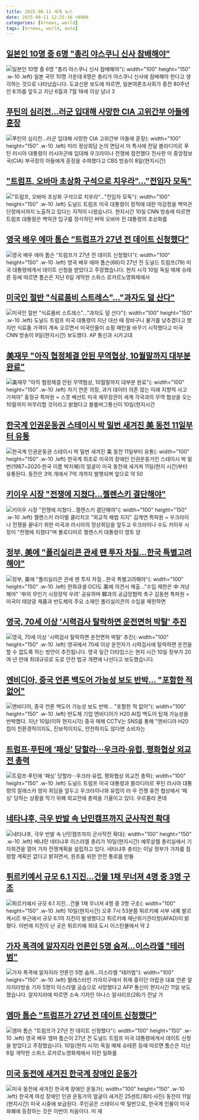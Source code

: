 ```yaml
---
title: 2025.08.11 세계 뉴스
date: 2025-08-11 12:25:16 +0900
categories: [krnews, world]
tags: [krnews, world, auto]
---
```

## [일본인 10명 중 6명 "총리 야스쿠니 신사 참배해야"](https://n.news.naver.com/mnews/article/214/0001442026)

![일본인 10명 중 6명 "총리 야스쿠니 신사 참배해야"](https://mimgnews.pstatic.net/image/origin/214/2025/08/11/1442026.jpg?type=nf220_150){: width="100" height="150" .w-10 .left}
일본 국민 10명 가운데 6명은 총리가 야스쿠니 신사에 참배해야 한다고 생각하는 것으로 나타났습니다. 도쿄신문 보도에 따르면, 일본여론조사회가 종전 80주년인 8.15를 앞두고 지난 6월과 7월 18세 이상 남녀 3

## [푸틴의 심리전…러군 입대해 사망한 CIA 고위간부 아들에 훈장](https://n.news.naver.com/mnews/article/001/0015557509)

![푸틴의 심리전…러군 입대해 사망한 CIA 고위간부 아들에 훈장](https://mimgnews.pstatic.net/image/origin/001/2025/08/10/15557509.jpg?type=nf220_150){: width="100" height="150" .w-10 .left}
미러 정상회담 논의 면담서 미 특사에 전달 블라디미르 푸틴 러시아 대통령이 러시아군에 입대해 우크라이나 전쟁에 참전했다 전사한 미 중앙정보국(CIA) 부국장의 아들에게 훈장을 수여했다고 CBS 방송이 8일(현지시간)

## ["트럼프,  오바마 초상화 구석으로 치우라"…"전임자 모독"](https://n.news.naver.com/mnews/article/374/0000456786)

!["트럼프,  오바마 초상화 구석으로 치우라"…"전임자 모독"](https://mimgnews.pstatic.net/image/origin/374/2025/08/11/456786.jpg?type=nf220_150){: width="100" height="150" .w-10 .left}
도널드 트럼프 미국 대통령이 정적에 대한 악감정을 백악관 단장에서까지 노출하고 있다는 지적이 나왔습니다. 현지시간 10일 CNN 방송에 따르면 트럼프 대통령은 백악관 입구를 장식하던 버락 오바마 전 대통령의 초상화를

## [영국 배우 에마 톰슨 “트럼프가 27년 전 데이트 신청했다”](https://n.news.naver.com/mnews/article/056/0012006273)

![영국 배우 에마 톰슨 “트럼프가 27년 전 데이트 신청했다”](https://mimgnews.pstatic.net/image/origin/056/2025/08/11/12006273.jpg?type=nf220_150){: width="100" height="150" .w-10 .left}
영국 배우 에마 톰슨(66)이 27년 전 도널드 트럼프(79) 미국 대통령에게서 데이트 신청을 받았다고 주장했습니다. 현지 시각 10일 독일 매체 슈테른 등에 따르면 톰슨은 지난 6일 개막한 스위스 로카르노영화제에서

## [미국인 절반 "식료품비 스트레스"…"과자도 덜 산다"](https://n.news.naver.com/mnews/article/001/0015558875)

![미국인 절반 "식료품비 스트레스"…"과자도 덜 산다"](https://mimgnews.pstatic.net/image/origin/001/2025/08/11/15558875.jpg?type=nf220_150){: width="100" height="150" .w-10 .left}
도널드 트럼프 미국 대통령이 지난 대선 때 장바구니 물가를 낮추겠다고 했지만 식료품 가격이 계속 오르면서 미국인들이 쇼핑 패턴을 바꾸기 시작했다고 미국 CNN 방송이 9일(현지시간) 보도했다. AP 통신과 시카고대

## [美재무 "아직 협정체결 안된 무역협상, 10월말까지 대부분 완료"](https://n.news.naver.com/mnews/article/001/0015558218)

![美재무 "아직 협정체결 안된 무역협상, 10월말까지 대부분 완료"](https://mimgnews.pstatic.net/image/origin/001/2025/08/11/15558218.jpg?type=nf220_150){: width="100" height="150" .w-10 .left}
차기 연준 의장, 과거 데이터 의존 않는 미래 지향적 사고 가져야" 홍정규 특파원 = 스콧 베선트 미국 재무장관이 세계 각국과의 무역 협상을 오는 10월까지 마무리할 것이라고 밝혔다고 블룸버그통신이 10일(현지시간

## [한국계 인권운동권 스테이시 박 밀번 새겨진 美 동전 11일부터 유통](https://n.news.naver.com/mnews/article/020/0003653309)

![한국계 인권운동권 스테이시 박 밀번 새겨진 美 동전 11일부터 유통](https://mimgnews.pstatic.net/image/origin/020/2025/08/10/3653309.jpg?type=nf220_150){: width="100" height="150" .w-10 .left}
한국계 최초로 미국의 장애인 인권운동가인 스테이시 박 밀번(1987~2020·한국 이름 박지혜)의 얼굴이 미국 동전에 새겨져 11일(현지 시간)부터 유통된다. 동전은 3억 개에서 7억 개까지 발행되며 앞으로 약 50

## [키이우 시장 "전쟁에 지쳤다…젤렌스키 결단해야"](https://n.news.naver.com/mnews/article/001/0015558186)

![키이우 시장 "전쟁에 지쳤다…젤렌스키 결단해야"](https://mimgnews.pstatic.net/image/origin/001/2025/08/10/15558186.jpg?type=nf220_150){: width="100" height="150" .w-10 .left}
젤렌스키 라이벌 클리치코 "외교적 해법 지지" 김계연 특파원 = 우크라이나 전쟁을 끝내기 위한 미국과 러시아의 정상회담을 앞두고 우크라이나 수도 키이우 시장이 "전쟁에 지쳤다"며 볼로디미르 젤렌스키 대통령이 영토 양

## [정부, 美에 "폴리실리콘 관세 땐 투자 차질…한국 특별고려해야"](https://n.news.naver.com/mnews/article/001/0015558214)

![정부, 美에 "폴리실리콘 관세 땐 투자 차질…한국 특별고려해야"](https://mimgnews.pstatic.net/image/origin/001/2025/08/11/15558214.jpg?type=nf220_150){: width="100" height="150" .w-10 .left}
한화큐셀·OCI도 美에 의견서 제출…"수입 제한은 中 겨냥해야" '中의 무인기 시장장악 우려' 공유하며 韓과의 공급망협력 촉구 김동현 특파원 = 미국이 태양광 제품과 반도체의 주요 소재인 폴리실리콘의 수입을 제한하면

## [영국, 70세 이상 '시력검사 탈락하면 운전면허 박탈' 추진](https://n.news.naver.com/mnews/article/052/0002231204)

![영국, 70세 이상 '시력검사 탈락하면 운전면허 박탈' 추진](https://mimgnews.pstatic.net/image/origin/052/2025/08/11/2231204.jpg?type=nf220_150){: width="100" height="150" .w-10 .left}
영국에서 70세 이상 운전자가 시력검사에 탈락하면 운전을 할 수 없도록 하는 방안이 추진됩니다. 영국 일간 더타임스는 현지 시간 10일 정부가 20여 년 만에 최대규모로 도로 안전 법규 개편에 나선다고 보도했습니다.

## [엔비디아, 중국 언론 백도어 가능성 보도 반박… "포함한 적 없어"](https://n.news.naver.com/mnews/article/417/0001094628)

![엔비디아, 중국 언론 백도어 가능성 보도 반박… "포함한 적 없어"](https://mimgnews.pstatic.net/image/origin/417/2025/08/11/1094628.jpg?type=nf220_150){: width="100" height="150" .w-10 .left}
반도체 기업 엔비디아가 H20 AI칩 백도어 탑재 가능성을 반박했다. 지난 10일(이하 현지시각) 중국 매체 CCTV는 SNS를 통해 "엔비디아 H20 칩이 친환경적이지도, 진보적이지도, 안전하지도 않다면 소비자는

## [트럼프·푸틴에 ‘패싱’ 당할라···우크라·유럽, 평화협상 외교전 총력](https://n.news.naver.com/mnews/article/032/0003388542)

![트럼프·푸틴에 ‘패싱’ 당할라···우크라·유럽, 평화협상 외교전 총력](https://mimgnews.pstatic.net/image/origin/032/2025/08/10/3388542.jpg?type=nf220_150){: width="100" height="150" .w-10 .left}
도널드 트럼프 미국 대통령과 블라디미르 푸틴 러시아 대통령의 알래스카 양자 회담을 앞두고 우크라이나와 유럽이 러·우 전쟁 휴전 협상에서 ‘패싱’ 당하는 상황을 막기 위해 외교전에 총력을 기울이고 있다. 우르줄라 폰데

## [네타냐후, 극우 반발 속 난민캠프까지 군사작전 확대](https://n.news.naver.com/mnews/article/018/0006086806)

![네타냐후, 극우 반발 속 난민캠프까지 군사작전 확대](https://mimgnews.pstatic.net/image/origin/018/2025/08/11/6086806.jpg?type=nf220_150){: width="100" height="150" .w-10 .left}
베냐민 네타냐후 이스라엘 총리가 10일(현지시간) 예루살렘 총리실에서 기자회견을 열어 가자 전쟁계획을 설립하고 있다. 네타냐후 총리는 이날 정부가 가자를 점령할 계획은 없다고 밝히면서, 원조를 위한 안전 통로를 만들

## [튀르키예서 규모 6.1 지진…건물 1채 무너져 4명 중 3명 구조](https://n.news.naver.com/mnews/article/025/0003461095)

![튀르키예서 규모 6.1 지진…건물 1채 무너져 4명 중 3명 구조](https://mimgnews.pstatic.net/image/origin/025/2025/08/11/3461095.jpg?type=nf220_150){: width="100" height="150" .w-10 .left}
10일(현지시간) 오후 7시 53분쯤 튀르키예 서부 내륙 발르케시르 부근에서 규모 6.1의 지진이 발생했다고 튀르키예 재난위기관리청(AFAD)이 밝혔다. 이번에 지진이 난 곳은 튀르키예 최대 도시 이스탄불에서 약 2

## [가자 폭격에 알자지라 언론인 5명 숨져…이스라엘 "테러범"](https://n.news.naver.com/mnews/article/422/0000769400)

![가자 폭격에 알자지라 언론인 5명 숨져…이스라엘 "테러범"](https://mimgnews.pstatic.net/image/origin/422/2025/08/11/769400.jpg?type=nf220_150){: width="100" height="150" .w-10 .left}
팔레스타인 가자지구에서 취재 중이던 아랍권 대표 언론 알자지라방송 기자 5명이 이스라엘 공습으로 사망했다고 AFP 통신이 현지시간 11일 보도했습니다. 알자지라에 따르면 소속 기자인 아나스 알샤리프(28)가 전날 가

## [엠마 톰슨 "트럼프가 27년 전 데이트 신청했다"](https://n.news.naver.com/mnews/article/057/0001901688)

![엠마 톰슨 "트럼프가 27년 전 데이트 신청했다"](https://mimgnews.pstatic.net/image/origin/057/2025/08/11/1901688.jpg?type=nf220_150){: width="100" height="150" .w-10 .left}
영국 배우 엠마 톰슨이 27년 전 도널드 트럼프 미국 대통령에게서 데이트 신청을 받았다고 주장했습니다. 10일(현지 시각) 독일 매체 슈테른 등에 따르면 톰슨은 지난 6일 개막한 스위스 로카르노영화제에서 이런 일화를

## [미국 동전에 새겨진 한국계 장애인 운동가](https://n.news.naver.com/mnews/article/005/0001795025)

![미국 동전에 새겨진 한국계 장애인 운동가](https://mimgnews.pstatic.net/image/origin/005/2025/08/11/1795025.jpg?type=nf220_150){: width="100" height="150" .w-10 .left}
한국계 여성 장애인 인권 운동가의 얼굴이 새겨진 25센트(쿼터·사진) 동전이 11일(현지시간) 미국 시중에 보급된다. 주인공은 스테이시 박 밀번으로, 한국계 인물이 미국 화폐에 등장하는 것은 이번이 처음이다. 미 재

